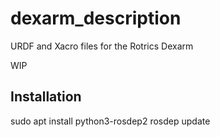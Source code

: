 # dexarm_description

URDF and Xacro files for the Rotrics Dexarm

WIP

## Installation

sudo apt install python3-rosdep2
rosdep update

